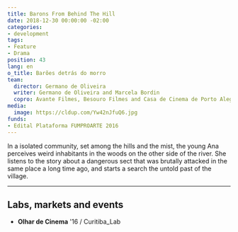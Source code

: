 ```yaml
---
title: Barons From Behind The Hill
date: 2018-12-30 00:00:00 -02:00
categories:
- development
tags:
- Feature
- Drama
position: 43
lang: en
o_title: Barões detrás do morro
team:
  director: Germano de Oliveira
  writer: Germano de Oliveira and Marcela Bordin
  copro: Avante Filmes, Besouro Filmes and Casa de Cinema de Porto Alegre
media:
  image: https://cldup.com/Yw42nJfuQ6.jpg
funds:
- Edital Plataforma FUMPROARTE 2016
---
```


In a isolated community, set among the hills and the mist, the young Ana perceives weird inhabitants in the woods on the other side of the river. She listens to the story about a dangerous sect that was brutally attacked in the same place a long time ago, and starts a search the untold past of the village.

---

## Labs, markets and events

* **Olhar de Cinema** '16 / Curitiba_Lab
